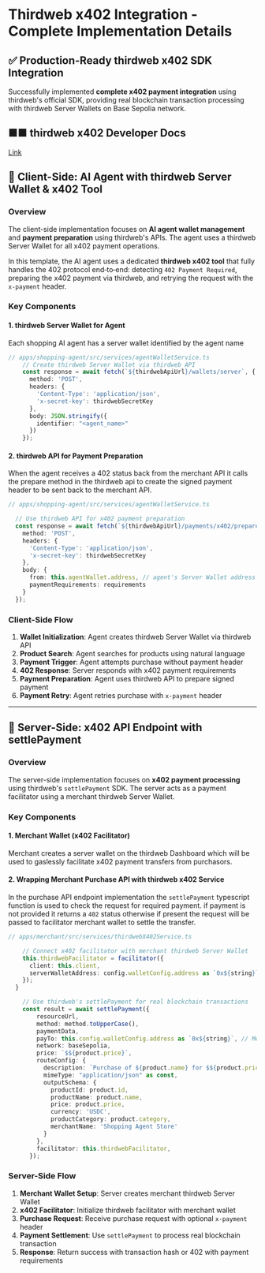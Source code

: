 # Thirdweb x402 Integration - Complete Implementation Details

## ✅ **Production-Ready thirdweb x402 SDK Integration**

Successfully implemented **complete x402 payment integration** using thirdweb's official SDK, providing real blockchain transaction processing with thirdweb Server Wallets on Base Sepolia network.

## ■■ **thirdweb x402 Developer Docs**
[Link](https://portal.thirdweb.com/payments/x402)

## 🤖 **Client-Side: AI Agent with thirdweb Server Wallet & x402 Tool**

### Overview
The client-side implementation focuses on **AI agent wallet management** and **payment preparation** using thirdweb's APIs. The agent uses a thirdweb Server Wallet for all x402 payment operations.

In this template, the AI agent uses a dedicated **thirdweb x402 tool** that fully handles the 402 protocol end‑to‑end: detecting `402 Payment Required`, preparing the x402 payment via thirdweb, and retrying the request with the `x-payment` header.

### Key Components

#### 1. **thirdweb Server Wallet for Agent**
Each shopping AI agent has a server wallet identified by the agent name

```typescript
// apps/shopping-agent/src/services/agentWalletService.ts
    // Create thirdweb Server Wallet via thirdweb API
    const response = await fetch(`${thirdwebApiUrl}/wallets/server`, {
      method: 'POST',
      headers: {
        'Content-Type': 'application/json',
        'x-secret-key': thirdwebSecretKey
      },
      body: JSON.stringify({
        identifier: "<agent_name>"
      })
    });
```

#### 2. **thirdweb API for Payment Preparation**
When the agent receives a 402 status back from the merchant API it calls the prepare method in the thirdweb api to create the signed payment header to be sent back to the merchant API.

```typescript
// apps/shopping-agent/src/services/agentWalletService.ts

  // Use thirdweb API for x402 payment preparation
  const response = await fetch(`${thirdwebApiUrl}/payments/x402/prepare`, {
    method: 'POST',
    headers: {
      'Content-Type': 'application/json',
      'x-secret-key': thirdwebSecretKey
    },
    body: {
      from: this.agentWallet.address, // agent's Server Wallet address
      paymentRequirements: requirements
    }
  });
```

### Client-Side Flow
1. **Wallet Initialization**: Agent creates thirdweb Server Wallet via thirdweb API
2. **Product Search**: Agent searches for products using natural language
3. **Payment Trigger**: Agent attempts purchase without payment header
4. **402 Response**: Server responds with x402 payment requirements
5. **Payment Preparation**: Agent uses thirdweb API to prepare signed payment
6. **Payment Retry**: Agent retries purchase with `x-payment` header

---

## 🏪 **Server-Side: x402 API Endpoint with settlePayment**

### Overview
The server-side implementation focuses on **x402 payment processing** using thirdweb's `settlePayment` SDK. The server acts as a payment facilitator using a merchant thirdweb Server Wallet.

### Key Components

#### 1. **Merchant Wallet (x402 Facilitator)**
Merchant creates a server wallet on the thirdweb Dashboard which will be used to gaslessly facilitate x402 payment transfers from purchasors.

#### 2. **Wrapping Merchant Purchase API with thirdweb x402 Service**
In the purchase API endpoint implementation the `settlePayment` typescript function is used to check the request for required payment.  if payment is not provided it returns a `402` status otherwise if present the request will be passed to facilitator merchant wallet to settle the transfer.

```typescript
// apps/merchant/src/services/thirdwebX402Service.ts

    // Connect x402 facilitator with merchant thirdweb Server Wallet
    this.thirdwebFacilitator = facilitator({
      client: this.client,
      serverWalletAddress: config.walletConfig.address as `0x${string}`, // Merchant wallet
    });
  }

    // Use thirdweb's settlePayment for real blockchain transactions
    const result = await settlePayment({
        resourceUrl,
        method: method.toUpperCase(),
        paymentData,
        payTo: this.config.walletConfig.address as `0x${string}`, // Merchant receives payment
        network: baseSepolia,
        price: `$${product.price}`,
        routeConfig: {
          description: `Purchase of ${product.name} for $${product.price} USDC`,
          mimeType: "application/json" as const,
          outputSchema: {
            productId: product.id,
            productName: product.name,
            price: product.price,
            currency: 'USDC',
            productCategory: product.category,
            merchantName: 'Shopping Agent Store'
          }
        },
        facilitator: this.thirdwebFacilitator,
      });
```

### Server-Side Flow
1. **Merchant Wallet Setup**: Server creates merchant thirdweb Server Wallet
2. **x402 Facilitator**: Initialize thirdweb facilitator with merchant wallet
3. **Purchase Request**: Receive purchase request with optional `x-payment` header
4. **Payment Settlement**: Use `settlePayment` to process real blockchain transaction
5. **Response**: Return success with transaction hash or 402 with payment requirements
